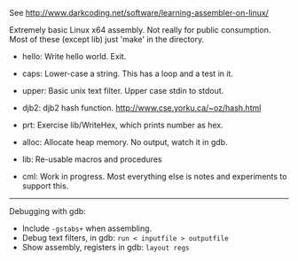 See http://www.darkcoding.net/software/learning-assembler-on-linux/

Extremely basic Linux x64 assembly. Not really for public consumption. Most of these (except lib) just 'make' in the directory.

- hello: Write hello world. Exit.
- caps: Lower-case a string. This has a loop and a test in it.
- upper: Basic unix text filter. Upper case stdin to stdout.
- djb2: djb2 hash function. http://www.cse.yorku.ca/~oz/hash.html
- prt: Exercise lib/WriteHex, which prints number as hex.
- alloc: Allocate heap memory. No output, watch it in gdb.
- lib: Re-usable macros and procedures

- cml: Work in progress. Most everything else is notes and experiments to support this.

----

Debugging with gdb:

- Include `-gstabs+` when assembling.
- Debug text filters, in gdb: `run < inputfile > outputfile`
- Show assembly, registers in gdb: `layout regs`
